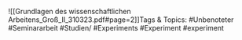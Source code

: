 
![[Grundlagen des wissenschaftlichen Arbeitens_Groß_II_310323.pdf#page=2]]Tags & Topics:
   #Unbenoteter
   #Seminararbeit
   #Studien/
   #Experiments
   #Experiment
   #experiment